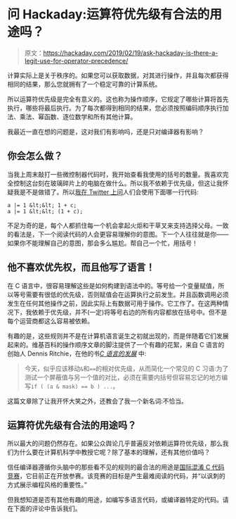 # 问 Hackaday:运算符优先级有合法的用途吗？

> 原文：<https://hackaday.com/2019/02/19/ask-hackaday-is-there-a-legit-use-for-operator-precedence/>

计算实际上是关于秩序的。如果您可以获取数据，对其进行操作，并且每次都获得相同的结果，那么您就拥有了一个稳定可靠的计算系统。

所以运算符优先级是完全有意义的。这也称为操作顺序，它规定了哪些计算将首先执行，哪些将最后执行。为了每次都得到相同的结果，您必须按照编码顺序执行加法、乘法、幂函数、逐位数学和所有其他计算。

我最近一直在想的问题是，这对我们有影响吗，还是只对编译器有影响？

## 你会怎么做？

当我上周末敲打一些微控制器代码时，我开始查看我使用的括号的数量。我喜欢完全控制这台刻在玻璃碎片上的电脑在做什么。所以我不依赖于优先级，但这让我怀疑我是不是做错了。所以[我在 Twitter 上问](https://twitter.com/szczys/status/1094243726925402112)人们会使用下面哪一行代码:

```
a |= 1 &lt;&lt; 1 + c;
a |= 1 &lt;&lt; (1 + c);
```

不足为奇的是，每个人都抓住每一个机会拿起火炬和干草叉来支持选择父母。一致的看法是，下一个阅读代码的人会更容易理解你的意图。下一个人往往就是你——如果你不能理解自己的意图，那会多么尴尬。帮自己一个忙，用括号！

## 他不喜欢优先权，而且他写了语言！

在 C 语言中，很容易理解这些是如何构建到语法中的。等号给一个变量赋值，所以等号需要有很低的优先级，否则赋值会在运算执行之前发生。并且函数调用必须发生在任何其他操作之前，因此实际上有数据可用于操作。它工作了。在这两种情况下，我依赖于优先级，并不(一定)将等号右边的所有内容都放在括号中。但不是每个运营商都这么容易被依赖。

有趣的是，这些规则并不是在计算机语言诞生之初就出现的，而是伴随着它们发展起来的。维基百科的操作顺序文章的脚注提供了一个有趣的花絮，来自 C 语言的创始人 Dennis Ritchie，在他的书[*C 语言的发展*](https://www.bell-labs.com/usr/dmr/www/chist.html) 中:

> 今天，似乎应该移动`&`和`==`的相对优先级，从而简化一个常见的 C 习语:为了测试一个屏蔽值与另一个值的对比，必须在需要内括号但容易忘记的地方编写`if ( (a & mask) == b ) ...`。

这篇文章除了让我开怀大笑之外，还教会了我一个新名词:不恰当。

## 运算符优先级有合法的用途吗？

所以最大的问题仍然存在。如果公众舆论几乎普遍反对依赖运算符优先级，那么我们为什么要在计算机科学中教授它呢？除了基本的理解，还有其他价值吗？

信任编译器遵循你头脑中的那些看不见的规则的最合法的用途是[国际混淆 C 代码竞赛](https://www.ioccc.org/)，它目前正在开放参赛。该竞赛的目标是产生最难阅读的代码，并“以讽刺的方式展示编程风格的重要性。”

但我想知道是否有其他有趣的用途，如编写多语言代码，或编译器特定的代码。请在下面的评论中告诉我们。